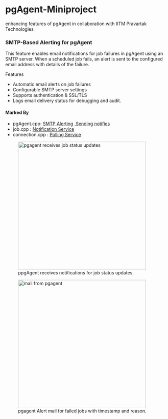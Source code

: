# pgAgent-Miniproject
enhancing features of pgAgent in collaboration with IITM Pravartak Technologies

### SMTP-Based Alerting for pgAgent
This feature enables email notifications for job failures in pgAgent using an SMTP server. When a scheduled job fails, an alert is sent to the configured email address with details of the failure.

Features
- Automatic email alerts on job failures
- Configurable SMTP server settings
- Supports authentication & SSL/TLS
- Logs email delivery status for debugging and audit.

#### Marked By
- pgAgent.cpp: [SMTP Alerting](https://github.com/DKS2301/pgAgent-Miniproject/blob/8ac251c1708fb8f044041f05536009e4e5655a4b/pgagent/pgAgent.cpp#L44-L169) ,[Sending notifies](https://github.com/DKS2301/pgAgent-Miniproject/blob/8ac251c1708fb8f044041f05536009e4e5655a4b/pgagent/pgAgent.cpp#L213-L222)
- job.cpp : [Notification Service](https://github.com/DKS2301/pgAgent-Miniproject/blob/8ac251c1708fb8f044041f05536009e4e5655a4b/pgagent/job.cpp#L24-L56)
- connection.cpp : [Polling Service](https://github.com/DKS2301/pgAgent-Miniproject/blob/8ac251c1708fb8f044041f05536009e4e5655a4b/pgagent/connection.cpp#L24-L66)

<figure>
  <img src="https://github.com/user-attachments/assets/e97467ab-6137-4b6e-86c9-dca9efcce432" alt="pgagent receives job status updates" width="400">
  <figcaption>ppgAgent receives notifications for job status updates.</figcaption>
</figure>


<figure>
  <img src="https://github.com/user-attachments/assets/7b369916-428f-4018-aaa9-8b0d2e82733c" alt="mail from pgagent" width="400">
  <figcaption>pgagent Alert mail for failed jobs with timestamp and reason.</figcaption>
</figure>